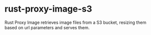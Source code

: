 # rust-proxy-image-s3
Rust Proxy Image retrieves image files from a S3 bucket, resizing them based on url parameters and serves them.
